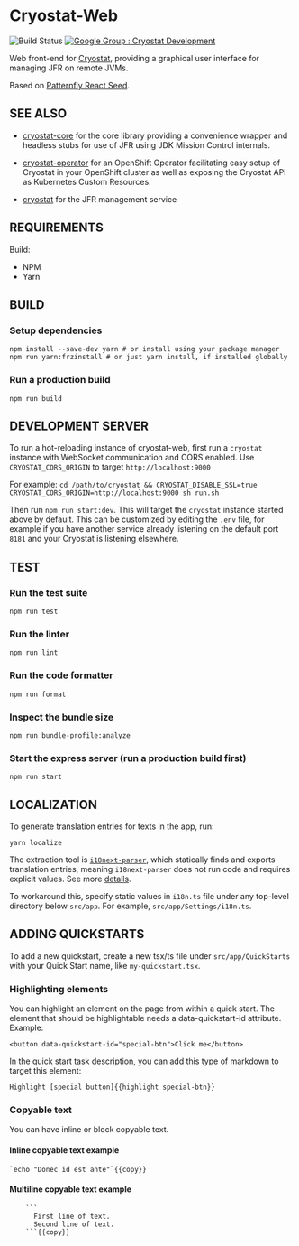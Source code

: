 # Cryostat-Web

![Build Status](https://github.com/cryostatio/cryostat-web/actions/workflows/ci.yaml/badge.svg)
[![Google Group : Cryostat Development](https://img.shields.io/badge/Google%20Group-Cryostat%20Development-blue.svg)](https://groups.google.com/g/cryostat-development)

Web front-end for [Cryostat](https://github.com/cryostatio/cryostat), providing a graphical user interface for managing JFR on remote JVMs.

Based on [Patternfly React Seed](https://github.com/patternfly/patternfly-react-seed).

## SEE ALSO

* [cryostat-core](https://github.com/cryostatio/cryostat-core) for
the core library providing a convenience wrapper and headless stubs for use of
JFR using JDK Mission Control internals.

* [cryostat-operator](https://github.com/cryostatio/cryostat-operator)
for an OpenShift Operator facilitating easy setup of Cryostat in your OpenShift
cluster as well as exposing the Cryostat API as Kubernetes Custom Resources.

* [cryostat](https://github.com/cryostatio/cryostat-web) for the JFR management service


## REQUIREMENTS
Build:
- NPM
- Yarn

## BUILD

### Setup dependencies

```
npm install --save-dev yarn # or install using your package manager
npm run yarn:frzinstall # or just yarn install, if installed globally
```

### Run a production build

```
npm run build
```


## DEVELOPMENT SERVER

To run a hot-reloading instance of cryostat-web, first run a `cryostat` instance with WebSocket communication and CORS enabled. Use `CRYOSTAT_CORS_ORIGIN` to target `http://localhost:9000`

For example:
`cd /path/to/cryostat && CRYOSTAT_DISABLE_SSL=true CRYOSTAT_CORS_ORIGIN=http://localhost:9000 sh run.sh`

Then run `npm run start:dev`. This will target the `cryostat` instance started above by default. This can be customized by editing the `.env` file, for example if you have another service already listening on the default port `8181` and your Cryostat is listening elsewhere.

## TEST


### Run the test suite
```
npm run test
```

### Run the linter
```
npm run lint
```

### Run the code formatter
```
npm run format
```

### Inspect the bundle size
```
npm run bundle-profile:analyze
```

### Start the express server (run a production build first)
```
npm run start
```

## LOCALIZATION

To generate translation entries for texts in the app, run:

```
yarn localize
```

The extraction tool is [`i18next-parser`](https://www.npmjs.com/package/i18next-parser), which statically finds and exports translation entries, meaning `i18next-parser` does not run code and requires explicit values. See more [details](https://github.com/i18next/i18next-parser#caveats
).

To workaround this, specify static values in `i18n.ts` file under any top-level directory below `src/app`. For example, `src/app/Settings/i18n.ts`.

## ADDING QUICKSTARTS

To add a new quickstart, create a new tsx/ts file under `src/app/QuickStarts` with your Quick Start name, like `my-quickstart.tsx`. 

### Highlighting elements

You can highlight an element on the page from within a quick start. The element that should be highlightable needs a data-quickstart-id attribute. Example:
```
<button data-quickstart-id="special-btn">Click me</button>
```

In the quick start task description, you can add this type of markdown to target this element:
```
Highlight [special button]{{highlight special-btn}}
```

### Copyable text

You can have inline or block copyable text.

#### Inline copyable text example
```
`echo "Donec id est ante"`{{copy}}
```

#### Multiline copyable text example
```
    ```
      First line of text.
      Second line of text.
    ```{{copy}}
```

